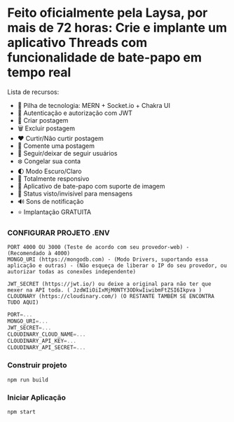 # Feito oficialmente pela Laysa, por mais de 72 horas: Crie e implante um aplicativo Threads com funcionalidade de bate-papo em tempo real

Lista de recursos:

- 🌟 Pilha de tecnologia: MERN + Socket.io + Chakra UI
- 🎃 Autenticação e autorização com JWT
- 📝 Criar postagem
- 🗑️ Excluir postagem
- ❤️ Curtir/Não curtir postagem
- 💬 Comente uma postagem
- 👥 Seguir/deixar de seguir usuários
- ❄️ Congelar sua conta
- 🌓 Modo Escuro/Claro
- 📱 Totalmente responsivo
- 💬 Aplicativo de bate-papo com suporte de imagem
- 👀 Status visto/invisível para mensagens
- 🔊 Sons de notificação
- ⭐ Implantação GRATUITA

### CONFIGURAR PROJETO .ENV



``` 
PORT 4000 OU 3000 (Teste de acordo com seu provedor-web) - (Recomendado à 4000)
MONGO_URI (https://mongodb.com) - (Modo Drivers, suportando essa aplicação e outras) - (Não esqueça de liberar o IP do seu provedor, ou autorizar todas as conexões independente)

JWT_SECRET (https://jwt.io/) ou deixe a original para não ter que mexer na API toda. ( JzdWIiOiIxMjM0NTY3ODkwIiwibmFtZSI6Ikpva )
CLOUDNARY (https://cloudinary.com/) (O RESTANTE TAMBÉM SE ENCONTRA TUDO AQUI) 
```

```js
PORT=...
MONGO_URI=...
JWT_SECRET=...
CLOUDINARY_CLOUD_NAME=...
CLOUDINARY_API_KEY=...
CLOUDINARY_API_SECRET=...
```

### Construir projeto

```shell
npm run build
```

### Iniciar Aplicação

```shell
npm start
```

